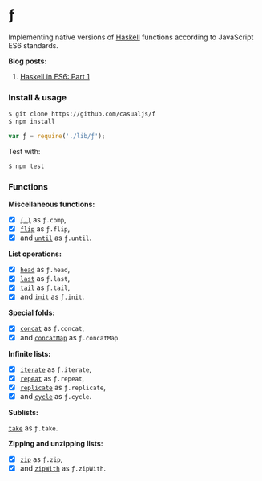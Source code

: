 # ƒ

Implementing native versions of  [Haskell](https://haskell.org) functions according to JavaScript ES6 standards.

**Blog posts:**

1. [Haskell in ES6: Part 1](http://casualjavascript.com/javascript/es6/haskell/native/implementation/2015/11/12/haskell-in-es6-part-1.html)

### Install & usage

```bash
$ git clone https://github.com/casualjs/f
$ npm install
```

```javascript
var ƒ = require('./lib/ƒ');
```

Test with:

```bash
$ npm test
```

### Functions

**Miscellaneous functions:**

* [x] [`(.)`](http://hackage.haskell.org/package/base-4.8.1.0/docs/Prelude.html#v:.) as `ƒ.comp`,
* [x] [`flip`](http://hackage.haskell.org/package/base-4.8.1.0/docs/Prelude.html#v:flip) as `ƒ.flip`,
* [x] and [`until`](http://hackage.haskell.org/package/base-4.8.1.0/docs/Prelude.html#v:until) as `ƒ.until`.

**List operations:**
* [x] [`head`](http://hackage.haskell.org/package/base-4.8.1.0/docs/Prelude.html#v:head) as `ƒ.head`,
* [x] [`last`](http://hackage.haskell.org/package/base-4.8.1.0/docs/Prelude.html#v:last) as `ƒ.last`,
* [x] [`tail`](http://hackage.haskell.org/package/base-4.8.1.0/docs/Prelude.html#v:tail) as `ƒ.tail`,
* [x] and [`init`](http://hackage.haskell.org/package/base-4.8.1.0/docs/Prelude.html#v:head) as `ƒ.init`.

**Special folds:**

* [x] [`concat`](http://hackage.haskell.org/package/base-4.8.1.0/docs/Prelude.html#v:concat) as `ƒ.concat`,
* [x] and [`concatMap`](http://hackage.haskell.org/package/base-4.8.1.0/docs/Prelude.html#v:concatMap) as `ƒ.concatMap`.

**Infinite lists:**

* [x] [`iterate`](http://hackage.haskell.org/package/base-4.8.1.0/docs/Prelude.html#v:iterate) as `ƒ.iterate`,
* [x] [`repeat`](http://hackage.haskell.org/package/base-4.8.1.0/docs/Prelude.html#v:repeat) as `ƒ.repeat`,
* [x] [`replicate`](http://hackage.haskell.org/package/base-4.8.1.0/docs/Prelude.html#v:replicate) as `ƒ.replicate`,
* [x] and [`cycle`](http://hackage.haskell.org/package/base-4.8.1.0/docs/Prelude.html#v:cycle) as `ƒ.cycle`.

**Sublists:**

[`take`](http://hackage.haskell.org/package/base-4.8.1.0/docs/Prelude.html#v:take) as `ƒ.take`.

**Zipping and unzipping lists:**
* [x] [`zip`](http://hackage.haskell.org/package/base-4.8.1.0/docs/Prelude.html#v:zip) as `ƒ.zip`,
* [x] and [`zipWith`](http://hackage.haskell.org/package/base-4.8.1.0/docs/Prelude.html#v:zipWith) as `ƒ.zipWith`.
